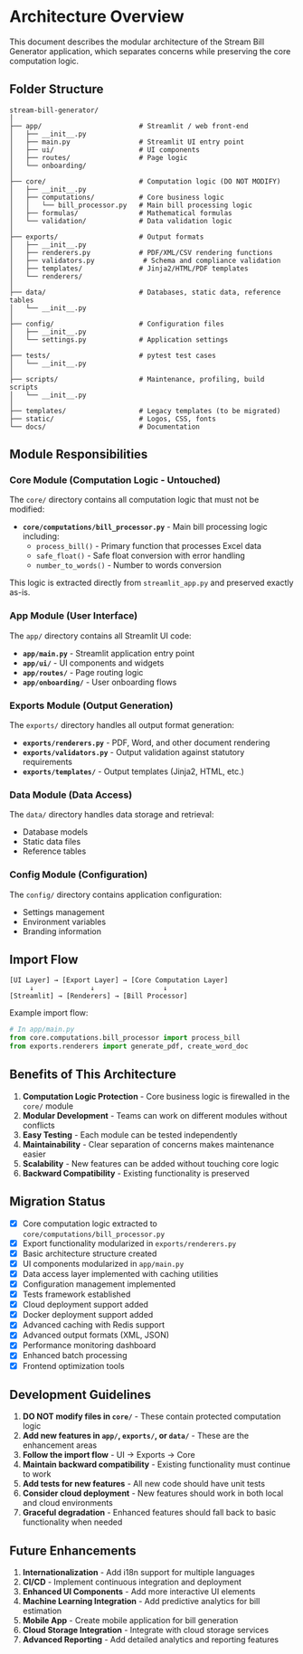 # Architecture Overview

This document describes the modular architecture of the Stream Bill Generator application, which separates concerns while preserving the core computation logic.

## Folder Structure

```
stream-bill-generator/
│
├── app/                        # Streamlit / web front-end
│   ├── __init__.py
│   ├── main.py                 # Streamlit UI entry point
│   ├── ui/                     # UI components
│   ├── routes/                 # Page logic
│   └── onboarding/
│
├── core/                       # Computation logic (DO NOT MODIFY)
│   ├── __init__.py
│   ├── computations/           # Core business logic
│   │   └── bill_processor.py   # Main bill processing logic
│   ├── formulas/               # Mathematical formulas
│   └── validation/             # Data validation logic
│
├── exports/                    # Output formats
│   ├── __init__.py
│   ├── renderers.py            # PDF/XML/CSV rendering functions
│   ├── validators.py            # Schema and compliance validation
│   ├── templates/              # Jinja2/HTML/PDF templates
│   └── renderers/
│
├── data/                       # Databases, static data, reference tables
│   └── __init__.py
│
├── config/                     # Configuration files
│   ├── __init__.py
│   └── settings.py             # Application settings
│
├── tests/                      # pytest test cases
│   └── __init__.py
│
├── scripts/                    # Maintenance, profiling, build scripts
│   └── __init__.py
│
├── templates/                  # Legacy templates (to be migrated)
├── static/                     # Logos, CSS, fonts
└── docs/                       # Documentation
```

## Module Responsibilities

### Core Module (Computation Logic - Untouched)
The `core/` directory contains all computation logic that must not be modified:

- **`core/computations/bill_processor.py`** - Main bill processing logic including:
  - `process_bill()` - Primary function that processes Excel data
  - `safe_float()` - Safe float conversion with error handling
  - `number_to_words()` - Number to words conversion

This logic is extracted directly from `streamlit_app.py` and preserved exactly as-is.

### App Module (User Interface)
The `app/` directory contains all Streamlit UI code:

- **`app/main.py`** - Streamlit application entry point
- **`app/ui/`** - UI components and widgets
- **`app/routes/`** - Page routing logic
- **`app/onboarding/`** - User onboarding flows

### Exports Module (Output Generation)
The `exports/` directory handles all output format generation:

- **`exports/renderers.py`** - PDF, Word, and other document rendering
- **`exports/validators.py`** - Output validation against statutory requirements
- **`exports/templates/`** - Output templates (Jinja2, HTML, etc.)

### Data Module (Data Access)
The `data/` directory handles data storage and retrieval:

- Database models
- Static data files
- Reference tables

### Config Module (Configuration)
The `config/` directory contains application configuration:

- Settings management
- Environment variables
- Branding information

## Import Flow

```
[UI Layer] → [Export Layer] → [Core Computation Layer]
     ↓              ↓                 ↓
[Streamlit] → [Renderers] → [Bill Processor]
```

Example import flow:
```python
# In app/main.py
from core.computations.bill_processor import process_bill
from exports.renderers import generate_pdf, create_word_doc
```

## Benefits of This Architecture

1. **Computation Logic Protection** - Core business logic is firewalled in the `core/` module
2. **Modular Development** - Teams can work on different modules without conflicts
3. **Easy Testing** - Each module can be tested independently
4. **Maintainability** - Clear separation of concerns makes maintenance easier
5. **Scalability** - New features can be added without touching core logic
6. **Backward Compatibility** - Existing functionality is preserved

## Migration Status

- [x] Core computation logic extracted to `core/computations/bill_processor.py`
- [x] Export functionality modularized in `exports/renderers.py`
- [x] Basic architecture structure created
- [x] UI components modularized in `app/main.py`
- [x] Data access layer implemented with caching utilities
- [x] Configuration management implemented
- [x] Tests framework established
- [x] Cloud deployment support added
- [x] Docker deployment support added
- [x] Advanced caching with Redis support
- [x] Advanced output formats (XML, JSON)
- [x] Performance monitoring dashboard
- [x] Enhanced batch processing
- [x] Frontend optimization tools

## Development Guidelines

1. **DO NOT modify files in `core/`** - These contain protected computation logic
2. **Add new features in `app/`, `exports/`, or `data/`** - These are the enhancement areas
3. **Follow the import flow** - UI → Exports → Core
4. **Maintain backward compatibility** - Existing functionality must continue to work
5. **Add tests for new features** - All new code should have unit tests
6. **Consider cloud deployment** - New features should work in both local and cloud environments
7. **Graceful degradation** - Enhanced features should fall back to basic functionality when needed

## Future Enhancements

1. **Internationalization** - Add i18n support for multiple languages
2. **CI/CD** - Implement continuous integration and deployment
3. **Enhanced UI Components** - Add more interactive UI elements
4. **Machine Learning Integration** - Add predictive analytics for bill estimation
5. **Mobile App** - Create mobile application for bill generation
6. **Cloud Storage Integration** - Integrate with cloud storage services
7. **Advanced Reporting** - Add detailed analytics and reporting features